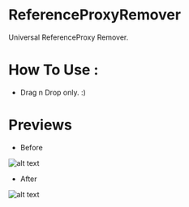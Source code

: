 # ReferenceProxyRemover
Universal ReferenceProxy Remover.
# How To Use : 
- Drag n Drop only. :)

# Previews

- Before

![alt text](https://github.com/CursedLand/ReferenceProxyRemover/blob/master/Before.jpg)

- After

![alt text](https://github.com/CursedLand/ReferenceProxyRemover/blob/master/After.jpg)
